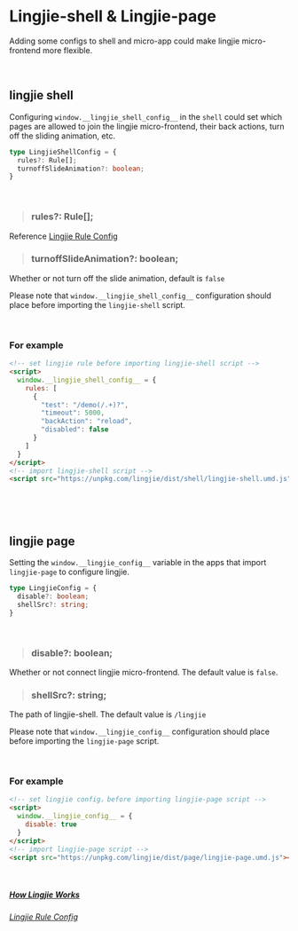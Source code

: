 # Lingjie-shell & Lingjie-page

Adding some configs to shell and micro-app could make lingjie micro-frontend more flexible.

&nbsp;

## lingjie shell

Configuring `window.__lingjie_shell_config__` in the `shell` could set which pages are allowed to join the lingjie micro-frontend, their back actions, turn off the sliding animation, etc.

```ts
type LingjieShellConfig = {
  rules?: Rule[];
  turnoffSlideAnimation?: boolean;
}
```
&nbsp;

> ### rules?: Rule[];

Reference [Lingjie Rule Config](/docs/usage.html?title=lingjie-config-rule)

> ### turnoffSlideAnimation?: boolean;

Whether or not turn off the slide animation, default is `false`


Please note that `window.__lingjie_shell_config__` configuration should place before importing the `lingjie-shell` script.

&nbsp;

### For example

```html
<!-- set lingjie rule before importing lingjie-shell script -->
<script>
  window.__lingjie_shell_config__ = {
    rules: [
      {
        "test": "/demo(/.+)?",
        "timeout": 5000,
        "backAction": "reload",
        "disabled": false
      }
    ]
  }
</script>
<!-- import lingjie-shell script -->
<script src="https://unpkg.com/lingjie/dist/shell/lingjie-shell.umd.js"></script>
```

&nbsp;

&nbsp;

## lingjie page

Setting the `window.__lingjie_config__` variable in the apps that import `lingjie-page` to configure lingjie.

```ts
type LingjieConfig = {
  disable?: boolean;
  shellSrc?: string;
}
```
&nbsp;

> ### disable?: boolean;

Whether or not connect lingjie micro-frontend. The default value is `false`.

> ### shellSrc?: string;

The path of lingjie-shell. The default value is `/lingjie`

Please note that `window.__lingjie_config__` configuration should place before importing the `lingjie-page` script.

&nbsp;

### For example

```html
<!-- set lingjie config，before importing lingjie-page script -->
<script>
  window.__lingjie_config__ = {
    disable: true
  }
</script>
<!-- import lingjie-page script -->
<script src="https://unpkg.com/lingjie/dist/page/lingjie-page.umd.js"></script>
```

&nbsp;

##### [How Lingjie Works](/docs/usage.html?title=how-lingjie-works)
###### [Lingjie Rule Config](/docs/usage.html?title=lingjie-config-rule)